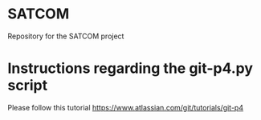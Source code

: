 # SATCOM
Repository for the SATCOM project


# Instructions regarding the git-p4.py script
Please follow this tutorial https://www.atlassian.com/git/tutorials/git-p4